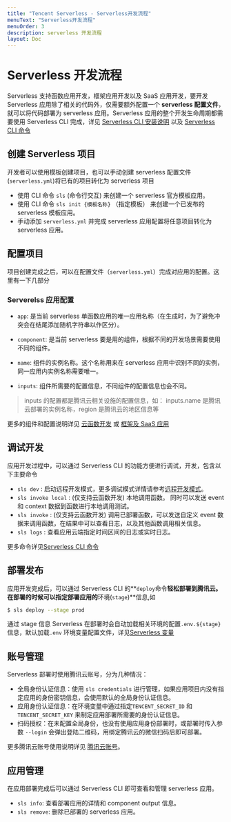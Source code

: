 ```yaml
---
title: "Tencent Serverless - Serverless开发流程"
menuText: "Serverless开发流程"
menuOrder: 3
description: serverless 开发流程
layout: Doc
---
```


# Serverless 开发流程

Serverless 支持函数应用开发，框架应用开发以及 SaaS 应用开发，要开发 Serverless 应用除了相关的代码外，仅需要额外配置一个 **serverless 配置文件**，就可以将代码部署为 serverless 应用。Serverless 应用的整个开发生命周期都需要使用 Serverless CLI 完成，详见 [Serverless CLI 安装说明](./installation) 以及 [Serverless CLI 命令](./commands)

## 创建 Serverless 项目

开发者可以使用模板创建项目，也可以手动创建 serverless 配置文件(`serverless.yml`)将已有的项目转化为 serverless 项目

- 使用 CLI 命令 `sls` (命令行交互) 来创建一个 serverless 官方模板应用。
- 使用 CLI 命令 `sls init {模板名称}` （指定模板） 来创建一个已发布的 serverless 模板应用。
- 手动添加 `serverless.yml` 并完成 serverless 应用配置将任意项目转化为 serverless 应用。

## 配置项目

项目创建完成之后，可以在配置文件（`serverless.yml`）完成对应用的配置。这里有一下几部分

### Serverelss 应用配置

- `app`: 是当前 serverless 单函数应用的唯一应用名称（在生成时，为了避免冲突会在结尾添加随机字符串以作区分）。
- `component`: 是当前 serverless 要是用的组件，根据不同的开发场景需要使用不同的组件。
- `name`: 组件的实例名称。这个名称用来在 serverless 应用中识别不同的实例，同一应用内实例名称需要唯一。

- `inputs`: 组件所需要的配置信息，不同组件的配置信息也会不同。

> inputs 的配置都是腾讯云相关设施的配置信息，如： inputs.name 是腾讯云部署的实例名称，region 是腾讯云的地区信息等

更多的组件和配置说明详见 [云函数开发](./function/README) 或 [框架及 SaaS 应用](./components/README)

## 调试开发

应用开发过程中，可以通过 Serverless CLI 的功能方便进行调试，开发，包含以下主要命令

- `sls dev` : 启动远程开发模式，更多调试模式详情请参考[远程开发模式](./guides/dev-mode)。
- `sls invoke local` : (仅支持云函数开发) 本地调用函数。 同时可以发送 event 和 context 数据到函数进行本地调用测试。
- `sls invoke` : (仅支持云函数开发) 调用已部署函数，可以发送自定义 event 数据来调用函数，在结果中可以查看日志，以及其他函数调用相关信息。
- `sls logs` : 查看应用云端指定时间区间的日志或实时日志。

更多命令详见[Serverless CLI 命令](./commands)

## 部署发布

应用开发完成后，可以通过 Serverless CLI 的**`deploy`命令**轻松部署到腾讯云。在部署的时候可以指定部署应用的**环境(`stage`)**信息,如

```sh
$ sls deploy --stage prod
```

通过 stage 信息 Serverless 在部署时会自动加载相关环境的配置`.env.${stage}`信息，默认加载`.env` 环境变量配置文件，详见[Serverless 变量](./guides/variables)

## 账号管理

Serverless 部署时使用腾讯云账号，分为几种情况：

- 全局身份认证信息：使用 `sls credentials` 进行管理，如果应用项目内没有指定应用的身份密钥信息，会使用默认的全局身份认证信息。
- 应用身份认证信息：在环境变量中通过指定`TENCENT_SECRET_ID` 和 `TENCENT_SECRET_KEY` 来制定应用部署所需要的身份认证信息。
- 扫码授权：在未配置全局身份，也没有使用应用身份部署时，或部署时传入参数 `--login` 会弹出登陆二维码，用绑定腾讯云的微信扫码后即可部署。

更多腾讯云账号使用说明详见 [腾讯云账号](./guides/tencent-account)。

## 应用管理

在应用部署完成后可以通过 Serverless CLI 即可查看和管理 serverless 应用。

- `sls info`: 查看部署应用的详情和 component output 信息。
- `sls remove`: 删除已部署的 serverless 应用。
